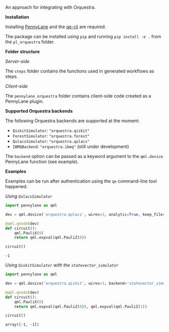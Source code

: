 An approach for integrating with Orquestra.

**Installation**

Installing [PennyLane](https://github.com/PennyLaneAI/pennylane) and the [qe-cli](https://github.com/zapatacomputing/qe-cli) are required.

The package can be installed using `pip` and running `pip install -e .` from
the `pl_orquestra` folder.

**Folder structure**

*Server-side*

The `steps` folder contains the functions used in generated workflows as steps.

*Client-side*

The `pennylane_orquestra` folder contains client-side code created as a
PennyLane plugin.

**Supported Orquestra backends**

The following Orquestra backends are supported at the moment:

* `QiskitSimulator`: `"orquestra.qiskit"`
* `ForestSimulator`: `"orquestra.forest"`
* `QulacsSimulator`: `"orquestra.qulacs"`
* `IBMQBackend`: `"orquestra.ibmq"` (still under development)

The `backend` option can be passed as a keyword argument to the
`qml.device` PennyLane function (see example).

**Examples**

Examples can be run after authentication using the `qe` command-line tool happened.

*Using `QulacsSimulator`*

```python
import pennylane as qml

dev = qml.device('orquestra.qulacs', wires=3, analytic=True, keep_files=True)

@qml.qnode(dev)
def circuit():
    qml.PauliX(0)
    return qml.expval(qml.PauliZ(0))

circuit()
```
```
-1
```

*Using `QiskitSimulator` with the `statevector_simulator`*

```python
import pennylane as qml

dev = qml.device('orquestra.qiskit', wires=3, backend='statevector_simulator', analytic=True, keep_files=True)

@qml.qnode(dev)
def circuit():
    qml.PauliX(0)
    return qml.expval(qml.PauliZ(0)), qml.expval(qml.PauliZ(1))

circuit()
```
```
array([-1, -1])
```
